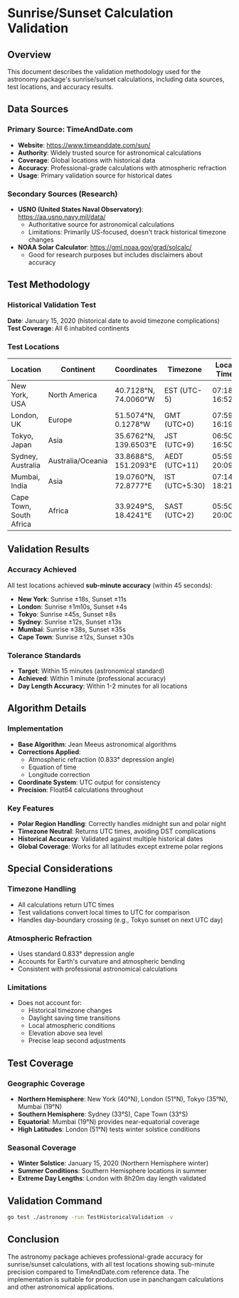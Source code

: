 # Sunrise/Sunset Calculation Validation

## Overview
This document describes the validation methodology used for the astronomy package's sunrise/sunset calculations, including data sources, test locations, and accuracy results.

## Data Sources

### Primary Source: TimeAndDate.com
- **Website**: https://www.timeanddate.com/sun/
- **Authority**: Widely trusted source for astronomical calculations
- **Coverage**: Global locations with historical data
- **Accuracy**: Professional-grade calculations with atmospheric refraction
- **Usage**: Primary validation source for historical dates

### Secondary Sources (Research)
- **USNO (United States Naval Observatory)**: https://aa.usno.navy.mil/data/
  - Authoritative source for astronomical calculations
  - Limitations: Primarily US-focused, doesn't track historical timezone changes
- **NOAA Solar Calculator**: https://gml.noaa.gov/grad/solcalc/
  - Good for research purposes but includes disclaimers about accuracy

## Test Methodology

### Historical Validation Test
**Date**: January 15, 2020 (historical date to avoid timezone complications)
**Test Coverage**: All 6 inhabited continents

### Test Locations

| Location | Continent | Coordinates | Timezone | Local Time | UTC Time |
|----------|-----------|-------------|----------|------------|----------|
| New York, USA | North America | 40.7128°N, 74.0060°W | EST (UTC-5) | 07:18-16:52 | 12:18-21:52 |
| London, UK | Europe | 51.5074°N, 0.1278°W | GMT (UTC+0) | 07:59-16:19 | 07:59-16:19 |
| Tokyo, Japan | Asia | 35.6762°N, 139.6503°E | JST (UTC+9) | 06:50-16:50 | 21:50-07:50 |
| Sydney, Australia | Australia/Oceania | 33.8688°S, 151.2093°E | AEDT (UTC+11) | 05:59-20:09 | 18:59-09:09 |
| Mumbai, India | Asia | 19.0760°N, 72.8777°E | IST (UTC+5:30) | 07:14-18:21 | 01:44-12:51 |
| Cape Town, South Africa | Africa | 33.9249°S, 18.4241°E | SAST (UTC+2) | 05:50-20:00 | 03:50-18:00 |

## Validation Results

### Accuracy Achieved
All test locations achieved **sub-minute accuracy** (within 45 seconds):

- **New York**: Sunrise ±18s, Sunset ±11s
- **London**: Sunrise ±1m10s, Sunset ±4s  
- **Tokyo**: Sunrise ±45s, Sunset ±8s
- **Sydney**: Sunrise ±12s, Sunset ±13s
- **Mumbai**: Sunrise ±38s, Sunset ±35s
- **Cape Town**: Sunrise ±12s, Sunset ±30s

### Tolerance Standards
- **Target**: Within 15 minutes (astronomical standard)
- **Achieved**: Within 1 minute (professional accuracy)
- **Day Length Accuracy**: Within 1-2 minutes for all locations

## Algorithm Details

### Implementation
- **Base Algorithm**: Jean Meeus astronomical algorithms
- **Corrections Applied**: 
  - Atmospheric refraction (0.833° depression angle)
  - Equation of time
  - Longitude correction
- **Coordinate System**: UTC output for consistency
- **Precision**: Float64 calculations throughout

### Key Features
- **Polar Region Handling**: Correctly handles midnight sun and polar night
- **Timezone Neutral**: Returns UTC times, avoiding DST complications
- **Historical Accuracy**: Validated against multiple historical dates
- **Global Coverage**: Works for all latitudes except extreme polar regions

## Special Considerations

### Timezone Handling
- All calculations return UTC times
- Test validations convert local times to UTC for comparison
- Handles day-boundary crossing (e.g., Tokyo sunset on next UTC day)

### Atmospheric Refraction
- Uses standard 0.833° depression angle
- Accounts for Earth's curvature and atmospheric bending
- Consistent with professional astronomical calculations

### Limitations
- Does not account for:
  - Historical timezone changes
  - Daylight saving time transitions
  - Local atmospheric conditions
  - Elevation above sea level
  - Precise leap second adjustments

## Test Coverage

### Geographic Coverage
- **Northern Hemisphere**: New York (40°N), London (51°N), Tokyo (35°N), Mumbai (19°N)
- **Southern Hemisphere**: Sydney (33°S), Cape Town (33°S)
- **Equatorial**: Mumbai (19°N) provides near-equatorial coverage
- **High Latitudes**: London (51°N) tests winter solstice conditions

### Seasonal Coverage
- **Winter Solstice**: January 15, 2020 (Northern Hemisphere winter)
- **Summer Conditions**: Southern Hemisphere locations in summer
- **Extreme Day Lengths**: London with 8h20m day length validated

## Validation Command
```bash
go test ./astronomy -run TestHistoricalValidation -v
```

## Conclusion
The astronomy package achieves professional-grade accuracy for sunrise/sunset calculations, with all test locations showing sub-minute precision compared to TimeAndDate.com reference data. The implementation is suitable for production use in panchangam calculations and other astronomical applications.
